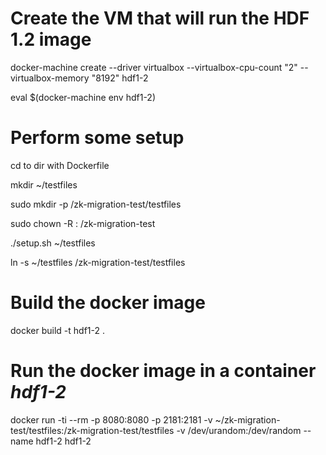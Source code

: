 # Create the VM that will run the HDF 1.2 image
docker-machine create --driver virtualbox --virtualbox-cpu-count "2" --virtualbox-memory "8192" hdf1-2

eval $(docker-machine env hdf1-2)

# Perform some setup
cd to dir with Dockerfile

mkdir ~/testfiles

sudo mkdir -p /zk-migration-test/testfiles

sudo chown -R <user>:<group> /zk-migration-test

./setup.sh ~/testfiles

ln -s ~/testfiles /zk-migration-test/testfiles

# Build the docker image
docker build -t hdf1-2 .

# Run the docker image in a container *hdf1-2*
docker run -ti --rm -p 8080:8080 -p 2181:2181 -v ~/zk-migration-test/testfiles:/zk-migration-test/testfiles -v /dev/urandom:/dev/random --name hdf1-2 hdf1-2
